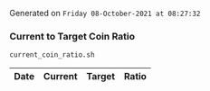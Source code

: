 Generated on `Friday 08-October-2021 at 08:27:32`

### Current to Target Coin Ratio
`current_coin_ratio.sh`

Date|Current|Target|Ratio
---|---|---|---
